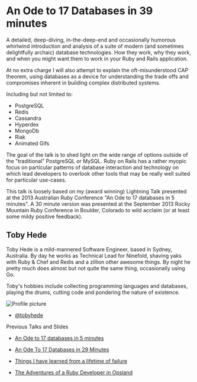 # An Ode to 17 Databases in 39 minutes

A detailed, deep-diving, in-the-deep-end and occasionally humorous whirlwind introduction and analysis of a suite of modern (and sometimes delightfully archaic) database technologies. How they work, why they work, and when you might want them to work in your Ruby and Rails application. 

At no extra charge I will also attempt to explain the oft-misunderstood CAP theorem, using databases as a device for understanding the trade offs and compromises inherent in building complex distributed systems.

Including but not limited to:

- PostgreSQL
- Redis
- Cassandra
- Hyperdex
- MongoDb
- Riak
- Animated Gifs

The goal of the talk is to shed light on the wide range of options outside of the "traditional" PostgreSQL or MySQL. Ruby on Rails has a rather myopic focus on particular patterns of database interaction and technology on which lead developers to overlook other tools that may be really well suited for particular use-cases.

This talk is loosely based on my (award winning) Lightning Talk presented at the 2013 Australian Ruby Conference "An Ode to 17 databases in 5 minutes".
A 30 minute version was presented at the September 2013 Rocky Mountain Ruby Conference in Boulder, Colorado to wild acclaim (or at least some mildy positive feedback).


## Toby Hede

Toby Hede is a mild-mannered Software Engineer, based in Sydney, Australia. By day he works as Technical Lead for Ninefold, shaving yaks with Ruby & Chef and Redis and a zillion other awesome things. By night he pretty much does almost but not quite the same thing, occasionally using Go.

Toby's hobbies include collecting programming languages and databases, playing the drums, cutting code and pondering the nature of existence.

![Profile picture](https://raw.github.com/tobyhede/rubyconfau-2014-cfp/master/an-ode-to-17-databases/profile_picture.jpg)

- [@tobyhede](https://twitter.com/tobyhede)

Previous Talks and Slides
- [An Ode to 17 databases in 5 minutes](http://vimeo.com/channels/486849/61342270View)

- [An Ode To 17 Databases in 29 Minutes](http://slid.es/tobyhede/an-ode-to-17-database-in-29-minutes)
- [Things I have learned from a lifetime of failure](http://www.youtube.com/watch?v=broSHm8MJFU)
- [The Adventures of a Ruby Developer in Opsland](http://slid.es/tobyhede/sydney-devops)

